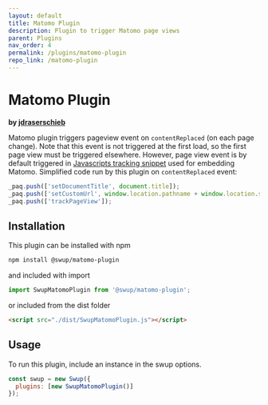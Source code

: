 ```yaml
---
layout: default
title: Matomo Plugin
description: Plugin to trigger Matomo page views
parent: Plugins
nav_order: 4
permalink: /plugins/matomo-plugin
repo_link: /matomo-plugin
---
```


# Matomo Plugin
**by [jdraserschieb](https://github.com/jdraserschieb)**  

Matomo plugin triggers pageview event on `contentReplaced` (on each page change).
Note that this event is not triggered at the first load, so the first page view must be triggered elsewhere.
However, page view event is by default triggered in [Javascripts tracking snippet](https://developer.matomo.org/guides/tracking-javascript-guide) used for embedding Matomo.
Simplified code run by this plugin on `contentReplaced` event:

```javascript
_paq.push(['setDocumentTitle', document.title]);
_paq.push(['setCustomUrl', window.location.pathname + window.location.search]);
_paq.push(['trackPageView']);
```

## Installation

This plugin can be installed with npm

```bash
npm install @swup/matomo-plugin
```

and included with import

```javascript
import SwupMatomoPlugin from '@swup/matomo-plugin';
```

or included from the dist folder

```html
<script src="./dist/SwupMatomoPlugin.js"></script>
```

## Usage

To run this plugin, include an instance in the swup options.

```javascript
const swup = new Swup({
  plugins: [new SwupMatomoPlugin()]
});
```
